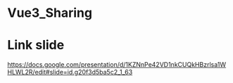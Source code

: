 # Vue3_Sharing
# Link slide
 https://docs.google.com/presentation/d/1KZNnPe42VD1nkCUQkHBzrlsa1WHLWL2R/edit#slide=id.g20f3d5ba5c2_1_63
